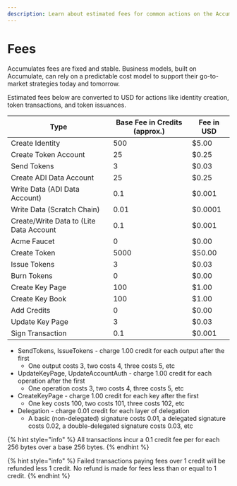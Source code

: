 ```yaml
---
description: Learn about estimated fees for common actions on the Accumulate Protocol.
---
```


# Fees

Accumulates fees are fixed and stable. Business models, built on Accumulate, can rely on a predictable cost model to support their go-to-market strategies today and tomorrow.

Estimated fees below are converted to USD for actions like identity creation, token transactions, and token issuances.

<table><thead><tr><th>Type</th><th data-type="number">Base Fee in Credits (approx.)</th><th>Fee in USD</th></tr></thead><tbody><tr><td>Create Identity</td><td>500</td><td>$5.00</td></tr><tr><td>Create Token Account</td><td>25</td><td>$0.25</td></tr><tr><td>Send Tokens</td><td>3</td><td>$0.03</td></tr><tr><td>Create ADI Data Account</td><td>25</td><td>$0.25</td></tr><tr><td>Write Data (ADI Data Account)</td><td>0.1</td><td>$0.001</td></tr><tr><td>Write Data (Scratch Chain)</td><td>0.01</td><td>$0.0001</td></tr><tr><td>Create/Write Data to (Lite Data Account</td><td>0.1</td><td>$0.001</td></tr><tr><td>Acme Faucet</td><td>0</td><td>$0.00</td></tr><tr><td>Create Token</td><td>5000</td><td>$50.00</td></tr><tr><td>Issue Tokens</td><td>3</td><td>$0.03</td></tr><tr><td>Burn Tokens</td><td>0</td><td>$0.00</td></tr><tr><td>Create Key Page</td><td>100</td><td>$1.00</td></tr><tr><td>Create Key Book</td><td>100</td><td>$1.00</td></tr><tr><td>Add Credits</td><td>0</td><td>$0.00</td></tr><tr><td>Update Key Page</td><td>3</td><td>$0.03</td></tr><tr><td>Sign Transaction</td><td>0.1</td><td>$0.001</td></tr></tbody></table>



* SendTokens, IssueTokens - charge 1.00 credit for each output after the first
  * One output costs 3, two costs 4, three costs 5, etc
* UpdateKeyPage, UpdateAccountAuth - charge 1.00 credit for each operation after the first
  * One operation costs 3, two costs 4, three costs 5, etc
* CreateKeyPage - charge 1.00 credit for each key after the first
  * One key costs 100, two costs 101, three costs 102, etc
* Delegation - charge 0.01 credit for each layer of delegation
  * A basic (non-delegated) signature costs 0.01, a delegated signature costs 0.02, a double-delegated signature costs 0.03, etc

{% hint style="info" %}
All transactions incur a 0.1 credit fee per for each 256 bytes over a base 256 bytes.
{% endhint %}

{% hint style="info" %}
Failed transactions paying fees over 1 credit will be refunded less 1 credit. No refund is made for fees less than or equal to 1 credit.
{% endhint %}
